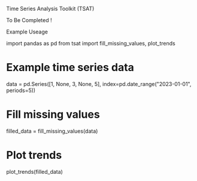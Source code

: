 Time Series Analysis Toolkit (TSAT)

To Be Completed !

Example Useage

import pandas as pd
from tsat import fill_missing_values, plot_trends

# Example time series data
data = pd.Series([1, None, 3, None, 5], index=pd.date_range("2023-01-01", periods=5))

# Fill missing values
filled_data = fill_missing_values(data)

# Plot trends
plot_trends(filled_data)
